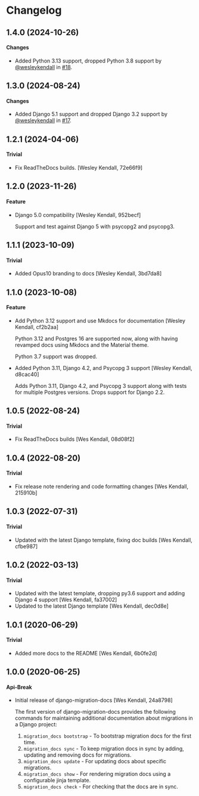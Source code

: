 # Changelog

## 1.4.0 (2024-10-26)

#### Changes

  - Added Python 3.13 support, dropped Python 3.8 support by [@wesleykendall](https://github.com/wesleykendall) in [#18](https://github.com/Opus10/django-migration-docs/pull/18).

## 1.3.0 (2024-08-24)

#### Changes

  - Added Django 5.1 support and dropped Django 3.2 support by [@wesleykendall](https://github.com/wesleykendall) in [#17](https://github.com/Opus10/django-migration-docs/pull/17).

## 1.2.1 (2024-04-06)

#### Trivial

  - Fix ReadTheDocs builds. [Wesley Kendall, 72e66f9]

## 1.2.0 (2023-11-26)

#### Feature

  - Django 5.0 compatibility [Wesley Kendall, 952becf]

    Support and test against Django 5 with psycopg2 and psycopg3.

## 1.1.1 (2023-10-09)

#### Trivial

  - Added Opus10 branding to docs [Wesley Kendall, 3bd7da8]

## 1.1.0 (2023-10-08)

#### Feature

  - Add Python 3.12 support and use Mkdocs for documentation [Wesley Kendall, cf2b2aa]

    Python 3.12 and Postgres 16 are supported now, along with having revamped docs using Mkdocs and the Material theme.

    Python 3.7 support was dropped.
  - Added Python 3.11, Django 4.2, and Psycopg 3 support [Wesley Kendall, d8cac40]

    Adds Python 3.11, Django 4.2, and Psycopg 3 support along with tests for multiple Postgres versions. Drops support for Django 2.2.

## 1.0.5 (2022-08-24)

#### Trivial

  - Fix ReadTheDocs builds [Wes Kendall, 08d08f2]

## 1.0.4 (2022-08-20)

#### Trivial

  - Fix release note rendering and code formatting changes [Wes Kendall, 215910b]

## 1.0.3 (2022-07-31)

#### Trivial

  - Updated with the latest Django template, fixing doc builds [Wes Kendall, cfbe987]

## 1.0.2 (2022-03-13)

#### Trivial

  - Updated with the latest template, dropping py3.6 support and adding Django 4 support [Wes Kendall, fa37002]
  - Updated to the latest Django template [Wes Kendall, dec0d8e]

## 1.0.1 (2020-06-29)

#### Trivial

  - Added more docs to the README [Wes Kendall, 6b0fe2d]

## 1.0.0 (2020-06-25)

#### Api-Break

  - Initial release of django-migration-docs [Wes Kendall, 24a8798]

    The first version of django-migration-docs provides the following
    commands for maintaining additional documentation about migrations
    in a Django project:
    1. ``migration_docs bootstrap`` - To bootstrap migration docs for the first time.
    2. ``migration_docs sync`` - To keep migration docs in sync by adding, updating
       and removing docs for migrations.
    3. ``migration_docs update`` - For updating docs about specific migrations.
    4. ``migration_docs show`` - For rendering migration docs using a configurable
       jinja template.
    5. ``migration_docs check`` - For checking that the docs are in sync.
